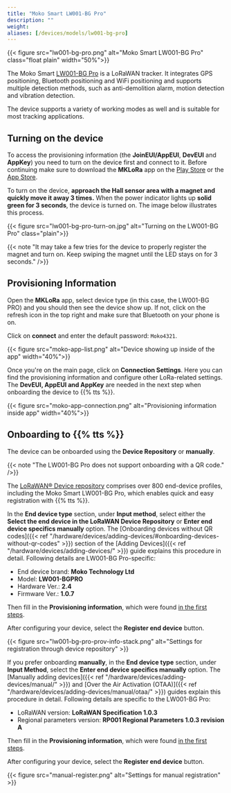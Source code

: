 ```yaml
---
title: "Moko Smart LW001-BG Pro"
description: ""
weight:
aliases: [/devices/models/lw001-bg-pro]
---
```


{{< figure src="lw001-bg-pro.png" alt="Moko Smart LW001-BG Pro" class="float plain" width="50%">}}

The Moko Smart [LW001-BG Pro](https://www.mokosmart.com/lorawan-tracker-lw001-bg-pro/) is a LoRaWAN tracker. It integrates GPS positioning, Bluetooth positioning and WiFi positioning and supports multiple detection methods, such as anti-demolition alarm, motion detection and vibration detection.

The device supports a variety of working modes as well and is suitable for most tracking applications.

<!--more-->

## Turning on the device

To access the provisioning information (the **JoinEUI/AppEUI**, **DevEUI** and **AppKey**) you need to turn on the device first and connect to it. Before continuing make sure to download the **MKLoRa** app on the [Play Store](https://play.google.com/store/apps/details?id=com.moko.mklora) or the [App Store](https://apps.apple.com/us/app/mklora/id1562806152).

To turn on the device, **approach the Hall sensor area with a magnet and quickly move it away 3 times.**
When the power indicator lights up **solid green for 3 seconds**, the device is turned on. The image below illustrates this process.

{{< figure src="lw001-bg-pro-turn-on.jpg" alt="Turning on the LW001-BG Pro" class="plain">}}

{{< note "It may take a few tries for the device to properly register the magnet and turn on. Keep swiping the magnet until the LED stays on for 3 seconds." />}}

## Provisioning Information

Open the **MKLoRa** app, select device type (in this case, the LW001-BG PRO) and you should then see the device show up. If not, click on the refresh icon in the top right and make sure that Bluetooth on your phone is on.

Click on **connect** and enter the default password: `Moko4321`.

{{< figure src="moko-app-list.png" alt="Device showing up inside of the app" width="40%">}}

Once you're on the main page, click on **Connection Settings**. Here you can find the provisioning information and configure other LoRa-related settings. The **DevEUI, AppEUI and AppKey** are needed in the next step when onboarding the device to {{% tts %}}.

{{< figure src="moko-app-connection.png" alt="Provisioning information inside app" width="40%">}}

## Onboarding to {{% tts %}}

The device can be onboarded using the **Device Repository** or **manually**.

{{< note "The LW001-BG Pro does not support onboarding with a QR code." />}}

The [LoRaWAN® Device repository](https://github.com/TheThingsNetwork/lorawan-devices) comprises over 800 end-device profiles, including the Moko Smart LW001-BG Pro, which enables quick and easy registration with {{% tts %}}.

In the **End device type** section, under **Input method**, select either the **Select the end device in the LoRaWAN Device Repository** or **Enter end device specifics manually** option. The [Onboarding devices without QR codes]({{< ref "/hardware/devices/adding-devices/#onboarding-devices-without-qr-codes" >}}) section of the [Adding Devices]({{< ref "/hardware/devices/adding-devices/" >}}) guide explains this procedure in detail. Following details are LW001-BG Pro-specific:

- End device brand: **Moko Technology Ltd**
- Model: **LW001-BGPRO**
- Hardware Ver.: **2.4**
- Firmware Ver.: **1.0.7**

Then fill in the **Provisioning information**, which were found [in the first steps](#provisioning-information).

After configuring your device, select the **Register end device** button.

{{< figure src="lw001-bg-pro-prov-info-stack.png" alt="Settings for registration through device repository" >}}

If you prefer onboarding **manually**, in the **End device type** section, under **Input Method**, select the **Enter end device specifics manually** option. The [Manually adding devices]({{< ref "/hardware/devices/adding-devices/manual/" >}}) and [Over the Air Activation (OTAA)]({{< ref "/hardware/devices/adding-devices/manual/otaa/" >}}) guides explain this procedure in detail. Following details are specific to the LW001-BG Pro:

- LoRaWAN version: **LoRaWAN Specification 1.0.3**
- Regional parameters version: **RP001 Regional Parameters 1.0.3 revision A**

Then fill in the **Provisioning information**, which were found [in the first steps](#provisioning-information).

After configuring your device, select the **Register end device** button.

{{< figure src="manual-register.png" alt="Settings for manual registration" >}}
